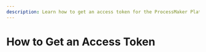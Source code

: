```yaml
---
description: Learn how to get an access token for the ProcessMaker Platform API.
---
```


# How to Get an Access Token

